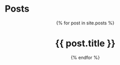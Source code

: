 # Posts

<Header>
  {% for post in site.posts %}
      <h1 href="{{ post.url }}">{{ post.title }}</h1>
  {% endfor %}
</Header>
